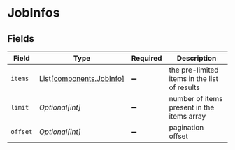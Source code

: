 # JobInfos


## Fields

| Field                                                      | Type                                                       | Required                                                   | Description                                                |
| ---------------------------------------------------------- | ---------------------------------------------------------- | ---------------------------------------------------------- | ---------------------------------------------------------- |
| `items`                                                    | List[[components.JobInfo](../../models/shared/jobinfo.md)] | :heavy_minus_sign:                                         | the pre-limited items in the list of results               |
| `limit`                                                    | *Optional[int]*                                            | :heavy_minus_sign:                                         | number of items present in the items array                 |
| `offset`                                                   | *Optional[int]*                                            | :heavy_minus_sign:                                         | pagination offset                                          |